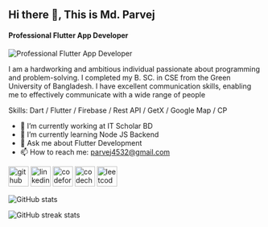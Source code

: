 ## Hi there 👋, This is Md. Parvej
#### Professional Flutter App Developer
![Professional Flutter App Developer](https://media.licdn.com/dms/image/D5616AQHy71QUQ6-q5w/profile-displaybackgroundimage-shrink_350_1400/0/1679129525119?e=1714608000&v=beta&t=3Cb3ZckjKR7pihiODsaUOKWK8uCEcj9JSNsjdq4SPk8)

I am a hardworking and ambitious individual passionate about programming and problem-solving. I completed my B. SC. in CSE from the Green University of Bangladesh. I have excellent communication
skills, enabling me to effectively communicate with a wide range of people


Skills: Dart / Flutter / Firebase / Rest API / GetX / Google Map / CP

- 🔭 I’m currently working at IT Scholar BD 
- 🌱 I’m currently learning Node JS Backend 
- 💬 Ask me about Flutter Development 
- 📫 How to reach me: parvej4532@gmail.com 


[<img src='https://cdn.jsdelivr.net/npm/simple-icons@3.0.1/icons/github.svg' alt='github' height='40'>](https://github.com/parve3j)  [<img src='https://cdn.jsdelivr.net/npm/simple-icons@3.0.1/icons/linkedin.svg' alt='linkedin' height='40'>](https://www.linkedin.com/in/parvej23/)  [<img src='https://cdn.jsdelivr.net/npm/simple-icons@3.0.1/icons/codeforces.svg' alt='codeforces' height='40'>](https://codeforces.com/profile/D_28)  [<img src='https://cdn.jsdelivr.net/npm/simple-icons@3.0.1/icons/codechef.svg' alt='codechef' height='40'>](https://www.codechef.com/users/parvej_191)  [<img src='https://cdn.jsdelivr.net/npm/simple-icons@3.0.1/icons/leetcode.svg' alt='leetcode' height='40'>](https://leetcode.com/parvej_23/)  


![GitHub stats](https://github-readme-stats.vercel.app/api?username=parve3j&show_icons=true&count_private=true)  

![GitHub streak stats](https://streak-stats.demolab.com/?user=parve3j)  

